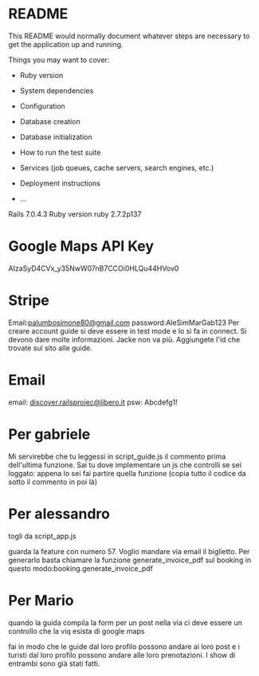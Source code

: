 # README

This README would normally document whatever steps are necessary to get the
application up and running.

Things you may want to cover:

- Ruby version

- System dependencies

- Configuration

- Database creation

- Database initialization

- How to run the test suite

- Services (job queues, cache servers, search engines, etc.)

- Deployment instructions

- ...

Rails 7.0.4.3
Ruby version ruby 2.7.2p137

# Google Maps API Key

AIzaSyD4CVx_y35NwW07nB7CCOi0HLQu44HVov0

# Stripe

Email:palumbosimone80@gmail.com
password:AleSimMarGab123
Per creare account guide si deve essere in test mode e lo si fa in connect. Si devono dare molte informazioni.
Jacke non va più. Aggiungete l'id che trovate sul sito alle guide.

# Email

email: discover.railsprojec@libero.it
psw: Abcdefg1!

# Per gabriele

Mi servirebbe che tu leggessi in script_guide.js il commento prima dell'ultima funzione. Sai tu dove implementare
un js che controlli se sei loggato: appena lo sei fai partire quella funzione (copia tutto il codice da sotto il
commento in poi là)

# Per alessandro

togli da script_app.js

 guarda la feature con numero 57. Voglio mandare via email il biglietto. Per generarlo basta chiamare la funzione generate_invoice_pdf
sul booking in questo modo:booking.generate_invoice_pdf

# Per Mario

quando la guida compila la form per un post nella via ci deve essere un controllo che la viq esista di
google maps

fai in modo che le guide dal loro profilo possono andare ai loro post e i turisti dal loro profilo possono andare alle loro prenotazioni. I show
di entrambi sono già stati fatti.
